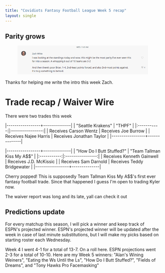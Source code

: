 ```yaml
---
title: "Covidiots Fantasy Football League Week 5 recap"
layout: single
---
```


## Parity grows

<figure>
    <a href="/assets/images/ff_2021_10_14.png"><img src="/assets/images/ff_2021_10_14.png"></a>
</figure>

Thanks for helping me write the intro this week Zach.



# Trade recap / Waiver Wire

There were two trades this week

|-----------------+--------------|
| "Seattle Krakens" | "THPF" |
|:-----------:|:----------------:|
| Receives Carson Wentz | Receives Joe Burrow |
| Receives Najee Harris | Receives Jonathan Taylor | 
|-----------------+--------------|

|-----------------+--------------|
| "How Do I Butt Stuffed?" | "Team Tallman Kiss My A$$" |
|:-----------:|:----------------:|
| Receives Kenneth Gainwell | Receives J.D. McKissic |
| Receives Sam Darnold | Receives Teddy Bridgewater | 
|-----------------+--------------|

Cherry popped! This is supposedly Team Tallman Kiss My A$$'s first ever fantasy football trade. Since that happened I guess I'm open to trading Kyler now.

The waiver report was long and its late, yall can check it out

## Predictions update
For every matchup this season, I will pick a winner and keep track of ESPN's projected winner. ESPN's projected winner will be updated after the week in case of last minute substitutions, but I will make my picks based on starting roster each Wednesday.

Week 4 I went 4-1 for a total of 13-7. On a roll here. ESPN projections went 2-3 for a total of 10-10. Here are my Week 5 winners:
"Alan's Wining Weiners", "Eating the Ws Until the Ls", "How Do I Butt Stuffed?", "Fields of Dreams", and "Tony Hawks Pro Facemasking"


